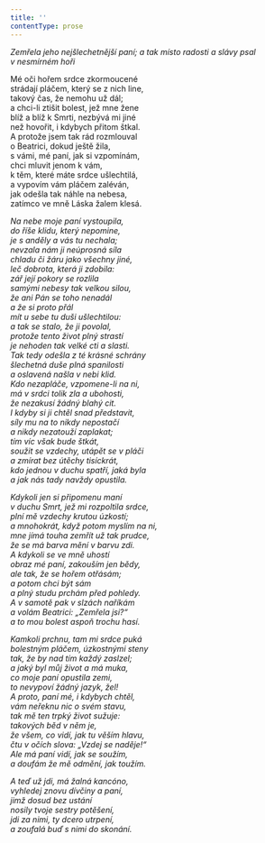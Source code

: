 ```yaml
---
title: ''
contentType: prose
---
```


<section>

_Zemřela jeho nejšlechetnější paní; a tak místo radosti a slávy psal v nesmírném hoři_

</section>

<section>

Mé oči hořem srdce zkormoucené  
strádají pláčem, který se z nich line,  
takový čas, že nemohu už dál;  
a chci-li ztišit bolest, jež mne žene  
blíž a blíž k Smrti, nezbývá mi jiné  
než hovořit, i kdybych přitom štkal.  
A protože jsem tak rád rozmlouval  
o Beatrici, dokud ještě žila,  
s vámi, mé paní, jak si vzpomínám,  
chci mluvit jenom k vám,  
k těm, které máte srdce ušlechtilá,  
a vypovím vám pláčem zaléván,  
jak odešla tak náhle na nebesa,  
zatímco ve mně Láska žalem klesá.

_Na nebe moje paní vystoupila,  
do říše klidu, který nepomine,  
je s anděly a vás tu nechala;  
nevzala nám ji neúprosná síla  
chladu či žáru jako všechny jiné,  
leč dobrota, která ji zdobila:  
zář její pokory se rozlila  
samými nebesy tak velkou silou,  
že ani Pán se toho nenadál  
a že si proto přál  
mít u sebe tu duši ušlechtilou:  
a tak se stalo, že ji povolal,  
protože tento život plný strastí  
je nehoden tak velké cti a slasti.  
Tak tedy odešla z té krásné schrány  
šlechetná duše plná spanilosti  
a oslavená našla v nebi klid.  
Kdo nezapláče, vzpomene-li na ni,  
má v srdci tolik zla a ubohosti,  
že nezakusí žádný blahý cit.  
I kdyby si ji chtěl snad představit,  
síly mu na to nikdy nepostačí  
a nikdy nezatouží zaplakat;  
tím víc však bude štkát,  
soužit se vzdechy, utápět se v pláči  
a zmírat bez útěchy tisíckrát,  
kdo jednou v duchu spatří, jaká byla  
a jak nás tady navždy opustila._

</section>

<section>

_Kdykoli jen si připomenu maní  
v duchu Smrt, jež mi rozpoltila srdce,  
plní mě vzdechy krutou úzkostí;  
a mnohokrát, když potom myslím na ni,  
mne jímá touha zemřít už tak prudce,  
že se má barva mění v barvu zdi.  
A kdykoli se ve mně uhostí  
obraz mé paní, zakouším jen bědy,  
ale tak, že se hořem otřásám;  
a potom chci být sám  
a plný studu prchám před pohledy.  
A v samotě pak v slzách naříkám  
a volám Beatrici: „Zemřela jsi?“  
a to mou bolest aspoň trochu hasí._

</section>

<section>

_Kamkoli prchnu, tam mi srdce puká  
bolestným pláčem, úzkostnými steny  
tak, že by nad tím každý zaslzel;  
a jaký byl můj život a má muka,  
co moje paní opustila zemi,  
to nevypoví žádný jazyk, žel!  
A proto, paní mé, i kdybych chtěl,  
vám neřeknu nic o svém stavu,  
tak mě ten trpký život sužuje:  
takových běd v něm je,  
že všem, co vidí, jak tu věším hlavu,  
čtu v očích slova: „Vzdej se naděje!“  
Ale má paní vidí, jak se soužím,  
a doufám že mě odmění, jak toužím._

</section>

<section>

_A teď už jdi, má žalná kancóno,  
vyhledej znovu dívčiny a paní,  
jimž dosud bez ustání  
nosily tvoje sestry potěšení,  
jdi za nimi, ty dcero utrpení,  
a zoufalá buď s nimi do skonání._

</section>
